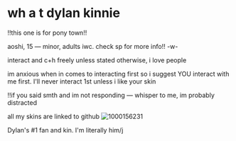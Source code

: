 # wh a  t   dylan kinnie
!!this one is for pony town!!

aoshi, 15 — minor, adults iwc. check sp for more info!! -w-

interact and c+h freely unless stated otherwise, i love people

im anxious when in comes to interacting first so i suggest YOU interact with me first. I'll never interact 1st unless i like your skin 

!!if you said smth and im not responding — whisper to me, im probably distracted

all my skins are linked to github
![1000156231](https://github.com/user-attachments/assets/17cc4967-9d4c-4599-9f06-674c3c0b833f)

Dylan's #1 fan and kin. I'm literally him/j

